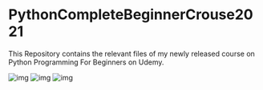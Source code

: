# PythonCompleteBeginnerCrouse2021

This Repository contains the relevant files of my newly released course on Python Programming For Beginners on Udemy.

![img](https://imgur.com/dimaedunov/SmallLogoMakr-0xnb0o.png)
![img](https://imgur.com/SmallLogoMakr-0xnb0o.png)
![img](http://i.imgur.com/yourfilename.png)


